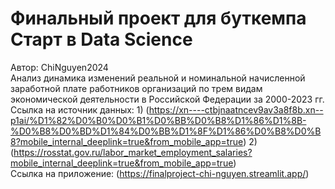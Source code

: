 # Финальный проект для буткемпа Старт в Data Science
Автор: ChiNguyen2024 \
Анализ динамика изменений реальной и номинальной начисленной заработной плате работников организаций по трем видам экономической деятельности в Российской Федерации за 2000-2023 гг.\
Ссылка на источник данных: 1) (https://xn----ctbjnaatncev9av3a8f8b.xn--p1ai/%D1%82%D0%B0%D0%B1%D0%BB%D0%B8%D1%86%D1%8B-%D0%B8%D0%BD%D1%84%D0%BB%D1%8F%D1%86%D0%B8%D0%B8?mobile_internal_deeplink=true&from_mobile_app=true) 2) (https://rosstat.gov.ru/labor_market_employment_salaries?mobile_internal_deeplink=true&from_mobile_app=true) \
Ссылка на приложение: (https://finalproject-chi-nguyen.streamlit.app/)
